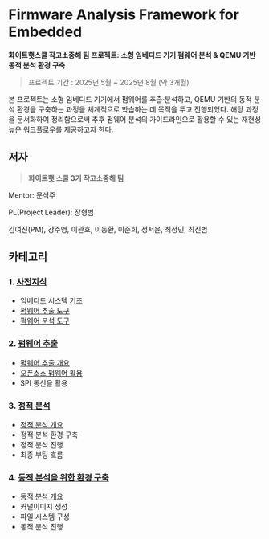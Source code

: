 # Firmware Analysis Framework for Embedded


**화이트햇스쿨 작고소중해 팀 프로젝트: 소형 임베디드 기기 펌웨어 분석 & QEMU 기반 동적 분석 환경 구축**

> 프로젝트 기간 : 2025년 5월 ~ 2025년 8월 (약 3개월)
> 

본 프로젝트는 소형 임베디드 기기에서 펌웨어를 추출·분석하고, QEMU 기반의 동적 분석 환경을 구축하는 과정을 체계적으로 학습하는 데 목적을 두고 진행되었다. 해당 과정을 문서화하여 정리함으로써 추후 펌웨어 분석의 가이드라인으로 활용할 수 있는 재현성 높은 워크플로우를 제공하고자 한다.

## 저자


> **화이트햇 스쿨 3기 작고소중해 팀**
> 

Mentor: 문석주

PL(Project Leader): 장형범

김여진(PM), 강주영, 이관호, 이동환, 이준희, 정서윤, 최정민, 최진범

## 카테고리

### 1. [사전지식](1%20사전지식/README.md)

- [임베디드 시스템 기초](1%20사전지식/1%20임베디드%20시스템%20기초/README.md)  
- [펌웨어 추출 도구](1%20사전지식/2%20펌웨어%20추출%20도구/README.md)  
- [펌웨어 분석 도구](1%20사전지식/3%20펌웨어%20분석%20도구/README.md)


### 2. [펌웨어 추출](2%20펌웨어%20추출/README.md)

- [펌웨어 추출 개요](2%20펌웨어%20추출/README.md)
- [오픈소스 펌웨어 활용](2%20펌웨어%20추출/README.md#1.-오픈소스-펌웨어-활용)
- SPI 통신을 활용

### 3. [정적 분석](3%20정적분석/README.md)

- [정적 분석 개요](3%20정적분석/README.md)
- 정적 분석 환경 구축
- 정적 분석 진행
- 최종 부팅 흐름

### 4. [동적 분석을 위한 환경 구축](4%20동적분석을%20위한%20환경구축/README.md)

- [동적 분석 개요](4%20동적분석을%20위한%20환경구축/README.md)
- 커널이미지 생성
- 파일 시스템 구성
- 동적 분석 진행


